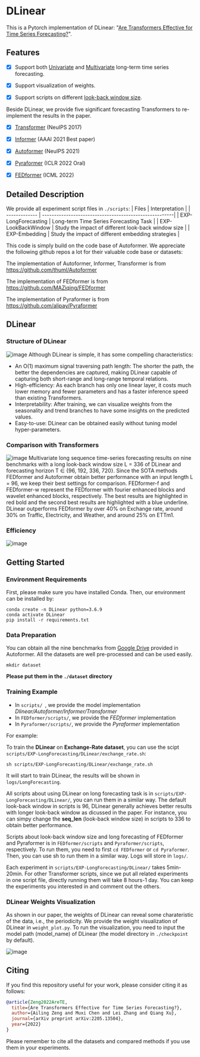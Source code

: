 # DLinear

This is a Pytorch implementation of DLinear: "[Are Transformers Effective for Time Series Forecasting?](https://arxiv.org/pdf/2205.13504.pdf)". 


## Features
- [x] Support both [Univariate](https://github.com/cure-lab/DLinear/tree/main/scripts/EXP-LongForecasting/DLinear/univariate) and [Multivariate](https://github.com/cure-lab/DLinear/tree/main/scripts/EXP-LongForecasting/DLinear) long-term time series forecasting.
- [x] Support visualization of weights.
- [x] Support scripts on different [look-back window size](https://github.com/cure-lab/DLinear/tree/main/scripts/EXP-LookBackWindow).



Beside DLinear, we provide five significant forecasting Transformers to re-implement the results in the paper.
- [x] [Transformer](https://arxiv.org/abs/1706.03762) (NeuIPS 2017)
- [x] [Informer](https://arxiv.org/abs/2012.07436) (AAAI 2021 Best paper)
- [x] [Autoformer](https://arxiv.org/abs/2106.13008) (NeuIPS 2021)
- [x] [Pyraformer](https://openreview.net/pdf?id=0EXmFzUn5I) (ICLR 2022 Oral)
- [x] [FEDformer](https://arxiv.org/abs/2201.12740) (ICML 2022)


## Detailed Description
We provide all experiment script files in `./scripts`:
| Files      |                              Interpretation                          |
| ------------- | -------------------------------------------------------| 
| EXP-LongForecasting      | Long-term Time Series Forecasting Task                    |
| EXP-LookBackWindow      | Study the impact of different look-back window size   | 
| EXP-Embedding        | Study the impact of different embedding strategies      |


This code is simply build on the code base of Autoformer. We appreciate the following github repos a lot for their valuable code base or datasets:

The implementation of Autoformer, Informer, Transformer is from https://github.com/thuml/Autoformer

The implementation of FEDformer is from https://github.com/MAZiqing/FEDformer

The implementation of Pyraformer is from https://github.com/alipay/Pyraformer

## DLinear
### Structure of DLinear
![image](pics/DLinear.png)
Although DLinear is simple, it has some compelling characteristics:
- An O(1) maximum signal traversing path length: The shorter the path, the better the dependencies are captured, making DLinear capable of capturing both short-range and long-range temporal relations.
- High-efficiency: As each branch has only one linear layer, it costs much lower memory and fewer parameters and has a faster inference speed than existing Transformers.
- Interpretability: After training, we can visualize weights from the seasonality and trend branches to have some insights on the predicted values.
- Easy-to-use: DLinear can be obtained easily without tuning model hyper-parameters.

### Comparison with Transformers
![image](pics/336results.png)
Multivariate long sequence time-series forecasting results on nine benchmarks with a long look-back window size L = 336 of DLinear and forecasting horizon T ∈ {96, 192, 336, 720}. Since the SOTA methods FEDformer and Autoformer obtain better performance with an input length L = 96, we keep their best settings for comparison. FEDformer-f and FEDformer-w represent the FEDformer with fourier enhanced blocks and wavelet enhanced blocks, respectively. The best results are highlighted in red bold and the second best results are highlighted with a blue underline.
DLinear outperforms FEDformer by over 40% on Exchange rate, around 30% on Traffic, Electricity, and Weather, and around 25% on ETTm1.

### Efficiency
![image](pics/efficiency.png)

## Getting Started
### Environment Requirements

First, please make sure you have installed Conda. Then, our environment can be installed by:
```
conda create -n DLinear python=3.6.9
conda activate DLinear
pip install -r requirements.txt
```



### Data Preparation

You can obtain all the nine benchmarks from [Google Drive](https://drive.google.com/drive/folders/1ZOYpTUa82_jCcxIdTmyr0LXQfvaM9vIy) provided in Autoformer. All the datasets are well pre-processed and can be used easily.

```
mkdir dataset
```
**Please put them in the `./dataset` directory**

### Training Example
- In `scripts/ `, we provide the model implementation *Dlinear/Autoformer/Informer/Transformer*
- In `FEDformer/scripts/`, we provide the *FEDformer* implementation
- In `Pyraformer/scripts/`, we provide the *Pyraformer* implementation

For example:

To train the **DLinear** on **Exchange-Rate dataset**, you can use the scipt `scripts/EXP-LongForecasting/DLinear/exchange_rate.sh`:
```
sh scripts/EXP-LongForecasting/DLinear/exchange_rate.sh
```
It will start to train DLinear, the results will be shown in `logs/LongForecasting`. 

All scripts about using DLinear on long forecasting task is in `scripts/EXP-LongForecasting/DLinear/`, you can run them in a similar way. The default look-back window in scripts is 96, DLinear generally achieves better results with longer look-back window as dicussed in the paper. For instance, you can simpy change the **seq_len** (look-back window size) in scripts to 336 to obtain better performance.

Scripts about look-back window size and long forecasting of FEDformer and Pyraformer is in `FEDformer/scripts` and `Pyraformer/scripts`, respectively. To run them, you need to first `cd FEDformer` or `cd Pyraformer`. Then, you can use sh to run them in a similar way. Logs will store in `logs/`.

Each experiment in `scripts/EXP-LongForecasting/DLinear/` takes 5min-20min. For other Transformer scripts, since we put all related experiments in one script file, directly running them will take 8 hours-1 day. You can keep the experiments you interested in and comment out the others. 

### DLinear Weights Visualization
As shown in our paper, the weights of DLinear can reveal some charateristic of the data, i.e., the periodicity. We provide the weight visualization of DLinear in `weight_plot.py`. To run the visualization, you need to input the model path (model_name) of DLinear (the model directory in `./checkpoint` by default).

![image](pics/Visualization.png)
## Citing

If you find this repository useful for your work, please consider citing it as follows:

```bibtex
@article{Zeng2022AreTE,
  title={Are Transformers Effective for Time Series Forecasting?},
  author={Ailing Zeng and Muxi Chen and Lei Zhang and Qiang Xu},
  journal={arXiv preprint arXiv:2205.13504},
  year={2022}
}
```

Please remember to cite all the datasets and compared methods if you use them in your experiments.
